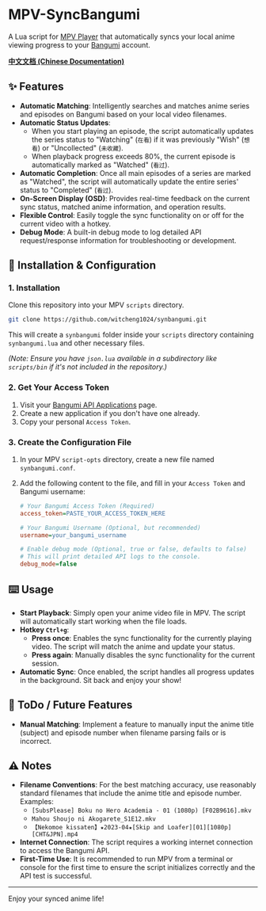 
# MPV-SyncBangumi

A Lua script for [MPV Player](https://mpv.io/) that automatically syncs your local anime viewing progress to your [Bangumi](https://bgm.tv) account.

[**中文文档 (Chinese Documentation)**](README_zh-CN.md)

## ✨ Features

- **Automatic Matching**: Intelligently searches and matches anime series and episodes on Bangumi based on your local video filenames.
- **Automatic Status Updates**:
    - When you start playing an episode, the script automatically updates the series status to "Watching" (`在看`) if it was previously "Wish" (`想看`) or "Uncollected" (`未收藏`).
    - When playback progress exceeds 80%, the current episode is automatically marked as "Watched" (`看过`).
- **Automatic Completion**: Once all main episodes of a series are marked as "Watched", the script will automatically update the entire series' status to "Completed" (`看过`).
- **On-Screen Display (OSD)**: Provides real-time feedback on the current sync status, matched anime information, and operation results.
- **Flexible Control**: Easily toggle the sync functionality on or off for the current video with a hotkey.
- **Debug Mode**: A built-in debug mode to log detailed API request/response information for troubleshooting or development.

## 🚀 Installation & Configuration

### 1. Installation

Clone this repository into your MPV `scripts` directory.

```bash
git clone https://github.com/witcheng1024/synbangumi.git
```

This will create a `synbangumi` folder inside your `scripts` directory containing `synbangumi.lua` and other necessary files.

*(Note: Ensure you have `json.lua` available in a subdirectory like `scripts/bin` if it's not included in the repository.)*

### 2. Get Your Access Token

1.  Visit your [Bangumi API Applications](https://bgm.tv/dev/app) page.
2.  Create a new application if you don't have one already.
3.  Copy your personal `Access Token`.

### 3. Create the Configuration File

1.  In your MPV `script-opts` directory, create a new file named `synbangumi.conf`.
2.  Add the following content to the file, and fill in your `Access Token` and Bangumi username:

    ```ini
    # Your Bangumi Access Token (Required)
    access_token=PASTE_YOUR_ACCESS_TOKEN_HERE

    # Your Bangumi Username (Optional, but recommended)
    username=your_bangumi_username

    # Enable debug mode (Optional, true or false, defaults to false)
    # This will print detailed API logs to the console.
    debug_mode=false
    ```

## ⌨️ Usage

- **Start Playback**: Simply open your anime video file in MPV. The script will automatically start working when the file loads.
- **Hotkey `Ctrl+g`**:
    - **Press once**: Enables the sync functionality for the currently playing video. The script will match the anime and update your status.
    - **Press again**: Manually disables the sync functionality for the current session.
- **Automatic Sync**: Once enabled, the script handles all progress updates in the background. Sit back and enjoy your show!

## 📝 ToDo / Future Features

- **Manual Matching**: Implement a feature to manually input the anime title (subject) and episode number when filename parsing fails or is incorrect.

## ⚠️ Notes

- **Filename Conventions**: For the best matching accuracy, use reasonably standard filenames that include the anime title and episode number. Examples:
    - `[SubsPlease] Boku no Hero Academia - 01 (1080p) [F02B9616].mkv`
    - `Mahou Shoujo ni Akogarete_S1E12.mkv`
    - `【Nekomoe kissaten】★2023-04★[Skip and Loafer][01][1080p][CHT&JPN].mp4`
- **Internet Connection**: The script requires a working internet connection to access the Bangumi API.
- **First-Time Use**: It is recommended to run MPV from a terminal or console for the first time to ensure the script initializes correctly and the API test is successful.

---
Enjoy your synced anime life!
